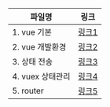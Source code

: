 | 파일명           | 링크                          |
| ---------------- | ----------------------------- |
| 1. vue 기본      | [링크1](./1.vue기본.md)       |
| 2. vue 개발환경  | [링크2](./2.vue개발환경.md)   |
| 3. 상태 전송     | [링크3](./3.상태전송.md)      |
| 4. vuex 상태관리 | [링크4](./4.vuex_상태관리.md) |
| 5. router        | [링크5](./5.router.md)        |

